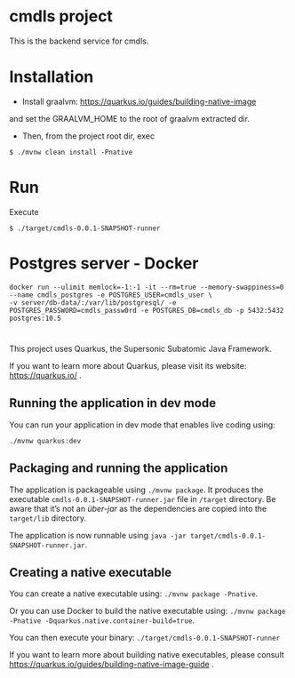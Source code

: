 # cmdls project
This is the backend service for cmdls.

# Installation
* Install graalvm:
https://quarkus.io/guides/building-native-image

and set the GRAALVM_HOME to the root of graalvm extracted dir.  
* Then, from the project root dir, exec
```$xslt
$ ./mvnw clean install -Pnative
```

# Run
Execute 
```
$ ./target/cmdls-0.0.1-SNAPSHOT-runner
```

# Postgres server - Docker
 ```
docker run --ulimit memlock=-1:-1 -it --rm=true --memory-swappiness=0 --name cmdls_postgres -e POSTGRES_USER=cmdls_user \
-v server/db-data/:/var/lib/postgresql/ -e POSTGRES_PASSWORD=cmdls_passw0rd -e POSTGRES_DB=cmdls_db -p 5432:5432 postgres:10.5
```





#
#
#




This project uses Quarkus, the Supersonic Subatomic Java Framework.

If you want to learn more about Quarkus, please visit its website: https://quarkus.io/ .

## Running the application in dev mode

You can run your application in dev mode that enables live coding using:
```
./mvnw quarkus:dev
```

## Packaging and running the application

The application is packageable using `./mvnw package`.
It produces the executable `cmdls-0.0.1-SNAPSHOT-runner.jar` file in `/target` directory.
Be aware that it’s not an _über-jar_ as the dependencies are copied into the `target/lib` directory.

The application is now runnable using `java -jar target/cmdls-0.0.1-SNAPSHOT-runner.jar`.

## Creating a native executable

You can create a native executable using: `./mvnw package -Pnative`.

Or you can use Docker to build the native executable using: `./mvnw package -Pnative -Dquarkus.native.container-build=true`.

You can then execute your binary: `./target/cmdls-0.0.1-SNAPSHOT-runner`

If you want to learn more about building native executables, please consult https://quarkus.io/guides/building-native-image-guide .

